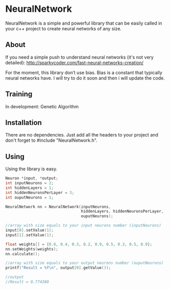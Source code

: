 # NeuralNetwork
NeuralNetwork is a simple and powerful library that can be easily
called in your c++ project to create neural networks of any size.

## About

If you need a simple push to understand neural networks (it's not very
detailed): http://sparkycoder.com/fast-neural-networks-creation/

For the moment, this library don’t use bias. Bias is a constant that
typically neural networks have. I will try to do it soon and then i
will update the code.

## Training

In development: Genetic Algorithm

## Installation

There are no dependencies. Just add all the headers to your project
and don't forget to #include "NeuralNetwork.h".

## Using

Using the library is easy.

```c
Neuron *input, *output;
int inputNeurons = 2;
int hiddenLayers = 1;
int hiddenNeuronsPerLayer = 3;
int ouputNeurons = 1;

NeuralNetwork nn = NeuralNetwork(inputNeurons,
                                 hiddenLayers, hiddenNeuronsPerLayer,
                                 ouputNeurons);

//array with size equals to your input neurons number (inputNeurons)
input[0].setValue(1);
input[1].setValue(1);

float weights[] = {0.8, 0.4, 0.3, 0.2, 0.9, 0.5, 0.3, 0.5, 0.9};
nn.setWeights(weights);
nn.calculate();

//array with size equals to your output neurons number (ouputNeurons)
printf("Result = %f\n", output[0].getValue());

//output
//Result = 0.774380
```

